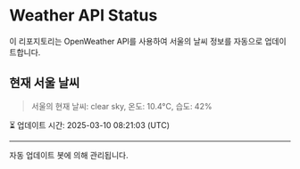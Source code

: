 
# Weather API Status

이 리포지토리는 OpenWeather API를 사용하여 서울의 날씨 정보를 자동으로 업데이트합니다.

## 현재 서울 날씨
> 서울의 현재 날씨: clear sky, 온도: 10.4°C, 습도: 42%

⏳ 업데이트 시간: 2025-03-10 08:21:03 (UTC)

---
자동 업데이트 봇에 의해 관리됩니다.
